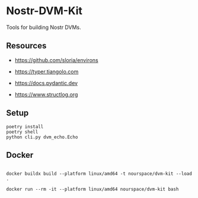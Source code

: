 # Nostr-DVM-Kit

Tools for building Nostr DVMs.

## Resources

- https://github.com/sloria/environs

- https://typer.tiangolo.com
- https://docs.pydantic.dev
- https://www.structlog.org


## Setup

```shell
poetry install
poetry shell
python cli.py dvm_echo.Echo
```

## Docker

```shell

docker buildx build --platform linux/amd64 -t nourspace/dvm-kit --load .

docker run --rm -it --platform linux/amd64 nourspace/dvm-kit bash
```
